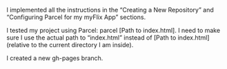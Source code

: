 I implemented all the instructions in the “Creating a New Repository” and “Configuring Parcel for my myFlix App” sections.

I tested my project using Parcel: parcel [Path to index.html]. I need to make sure I use the actual path to “index.html” instead of [Path to index.html] (relative to the current directory I am inside).

I created a new gh-pages branch. 